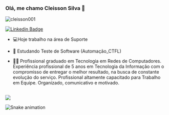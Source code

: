 
### Olá, me chamo Cleisson Silva 👋

<p align="left"> <img src="https://komarev.com/ghpvc/?username=cleisson001&label=Profile%20views&color=0e75b6&style=flat" alt="cleisson001" /> </p>

[![Linkedin Badge](https://img.shields.io/badge/-Cleisson%20Silva-fbca16?style=flat-square&logo=Linkedin&logoColor=white&link=https://www.linkedin.com/in/cleissonsilva/)](https://www.linkedin.com/in/cleissonsilva/)

- 💻Hoje trabalho na área de Suporte
- 📖 Estudando Teste de Software (Automação_CTFL)
- 👨‍💻 Profissional graduado em Tecnologia em Redes de Computadores. Experiência profissional de 5 anos em Tecnologia da Informação com o compromisso de entregar o melhor resultado, na busca de constante evolução do serviço. Profissional altamente capacitado para Trabalho em Equipe. Organizado, comunicativo e motivado.

 
  ##
  
<div> 
   <a href = "mailto:cleissontech@gmail.com"><img src="https://img.shields.io/badge/-Gmail-%23333?style=for-the-badge&logo=gmail&logoColor=white" target="_blank"></a>
 
  ![Snake animation](https://github.com/cleisson001/cleisson001/blob/output/github-contribution-grid-snake.svg)
  
  </div>   
